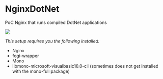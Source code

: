 # NginxDotNet
PoC Nginx that runs compiled DotNet applications

![](https://i.imgur.com/r70m7ep.png)

*This setup requires you the following installed:*
- Nginx
- fcgi-wrapper
- Mono
- libmono-microsoft-visualbasic10.0-cil (sometimes does not get installed with the mono-full package)
